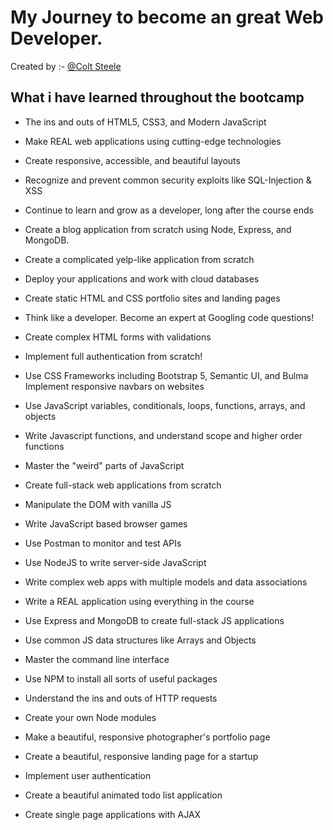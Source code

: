 
# My Journey to become an great Web Developer.

Created by :- [@Colt Steele](https://www.youtube.com/c/ColtSteeleCode)

## What i have learned throughout the bootcamp

- The ins and outs of HTML5, CSS3, and Modern JavaScript

- Make REAL web applications using cutting-edge technologies

- Create responsive, accessible, and beautiful layouts

- Recognize and prevent common security exploits like SQL-Injection & XSS

- Continue to learn and grow as a developer, long after the course ends

- Create a blog application from scratch using Node, Express, and MongoDB.

- Create a complicated yelp-like application from scratch

- Deploy your applications and work with cloud databases

- Create static HTML and CSS portfolio sites and landing pages

- Think like a developer. Become an expert at Googling code questions!

- Create complex HTML forms with validations

- Implement full authentication from scratch!

- Use CSS Frameworks including Bootstrap 5, Semantic UI, and Bulma Implement responsive navbars on websites

- Use JavaScript variables, conditionals, loops, functions, arrays, and objects

- Write Javascript functions, and understand scope and higher order functions

- Master the "weird" parts of JavaScript

- Create full-stack web applications from scratch

- Manipulate the DOM with vanilla JS

- Write JavaScript based browser games

- Use Postman to monitor and test APIs

- Use NodeJS to write server-side JavaScript

- Write complex web apps with multiple models and data associations

- Write a REAL application using everything in the course

- Use Express and MongoDB to create full-stack JS applications

- Use common JS data structures like Arrays and Objects

- Master the command line interface

- Use NPM to install all sorts of useful packages

- Understand the ins and outs of HTTP requests

- Create your own Node modules

- Make a beautiful, responsive photographer's portfolio page

- Create a beautiful, responsive landing page for a startup

- Implement user authentication

- Create a beautiful animated todo list application

- Create single page applications with AJAX

  

